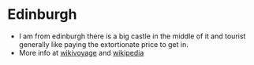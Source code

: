 # Edinburgh
 - I am from edinburgh there is a big castle in the middle of it and tourist generally like paying the extortionate price to get in.
 - More info at [wikivoyage](https://en.wikivoyage.org/wiki/Edinburgh) and [wikipedia](https://en.wikipedia.org/wiki/Edinburgh)
